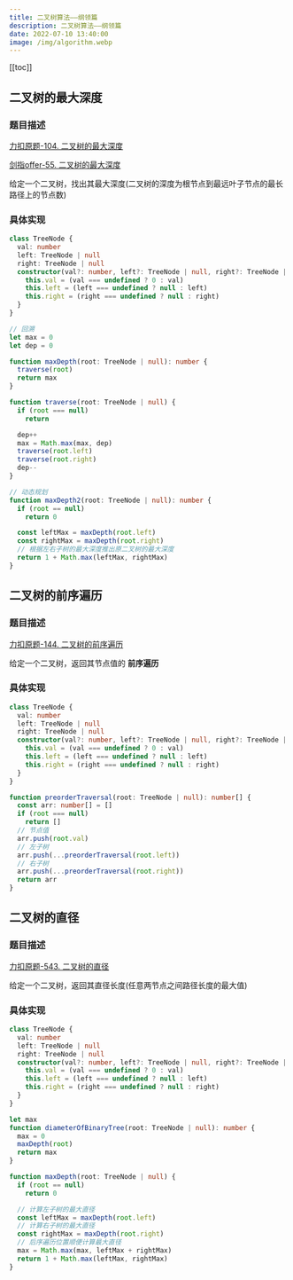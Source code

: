 ```yaml
---
title: 二叉树算法——纲领篇
description: 二叉树算法——纲领篇
date: 2022-07-10 13:40:00
image: /img/algorithm.webp
---
```


[[toc]]

## 二叉树的最大深度

### 题目描述

[<cib-leetcode /> 力扣原题-104. 二叉树的最大深度](https://leetcode-cn.com/problems/maximum-depth-of-binary-tree/)

[<cib-leetcode /> 剑指offer-55. 二叉树的最大深度](https://leetcode.cn/problems/er-cha-shu-de-shen-du-lcof/)

给定一个二叉树，找出其最大深度(二叉树的深度为根节点到最远叶子节点的最长路径上的节点数)

### 具体实现

```ts
class TreeNode {
  val: number
  left: TreeNode | null
  right: TreeNode | null
  constructor(val?: number, left?: TreeNode | null, right?: TreeNode | null) {
    this.val = (val === undefined ? 0 : val)
    this.left = (left === undefined ? null : left)
    this.right = (right === undefined ? null : right)
  }
}

// 回溯
let max = 0
let dep = 0

function maxDepth(root: TreeNode | null): number {
  traverse(root)
  return max
}

function traverse(root: TreeNode | null) {
  if (root === null)
    return

  dep++
  max = Math.max(max, dep)
  traverse(root.left)
  traverse(root.right)
  dep--
}

// 动态规划
function maxDepth2(root: TreeNode | null): number {
  if (root == null)
    return 0

  const leftMax = maxDepth(root.left)
  const rightMax = maxDepth(root.right)
  // 根据左右子树的最大深度推出原二叉树的最大深度
  return 1 + Math.max(leftMax, rightMax)
}
```

## 二叉树的前序遍历

### 题目描述

[<cib-leetcode /> 力扣原题-144. 二叉树的前序遍历](https://leetcode-cn.com/problems/binary-tree-preorder-traversal/)

给定一个二叉树，返回其节点值的 **前序遍历**

### 具体实现

```ts
class TreeNode {
  val: number
  left: TreeNode | null
  right: TreeNode | null
  constructor(val?: number, left?: TreeNode | null, right?: TreeNode | null) {
    this.val = (val === undefined ? 0 : val)
    this.left = (left === undefined ? null : left)
    this.right = (right === undefined ? null : right)
  }
}

function preorderTraversal(root: TreeNode | null): number[] {
  const arr: number[] = []
  if (root === null)
    return []
  // 节点值
  arr.push(root.val)
  // 左子树
  arr.push(...preorderTraversal(root.left))
  // 右子树
  arr.push(...preorderTraversal(root.right))
  return arr
}
```

## 二叉树的直径

### 题目描述

[<cib-leetcode /> 力扣原题-543. 二叉树的直径](https://leetcode-cn.com/problems/diameter-of-binary-tree/)

给定一个二叉树，返回其直径长度(任意两节点之间路径长度的最大值)

### 具体实现

```ts
class TreeNode {
  val: number
  left: TreeNode | null
  right: TreeNode | null
  constructor(val?: number, left?: TreeNode | null, right?: TreeNode | null) {
    this.val = (val === undefined ? 0 : val)
    this.left = (left === undefined ? null : left)
    this.right = (right === undefined ? null : right)
  }
}

let max
function diameterOfBinaryTree(root: TreeNode | null): number {
  max = 0
  maxDepth(root)
  return max
}

function maxDepth(root: TreeNode | null) {
  if (root == null)
    return 0

  // 计算左子树的最大直径
  const leftMax = maxDepth(root.left)
  // 计算右子树的最大直径
  const rightMax = maxDepth(root.right)
  // 后序遍历位置顺便计算最大直径
  max = Math.max(max, leftMax + rightMax)
  return 1 + Math.max(leftMax, rightMax)
}
```